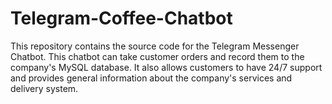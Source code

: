 # Telegram-Coffee-Chatbot

This repository contains the source code for the Telegram Messenger Chatbot. This chatbot can take customer orders and record them to the company's MySQL database. It also allows customers to have 24/7 support and provides general information about the company's services and delivery system.
